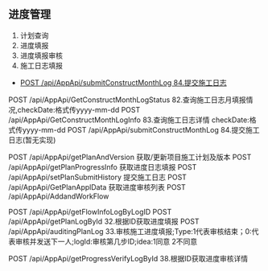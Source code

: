 ## 进度管理

1. 计划查询
2. 进度填报 
3. 进度填报审核
4. 施工日志填报 

* [POST /api/AppApi/submitConstructMonthLog 84.提交施工日志](submitConstructMonthLog.md)











POST /api/AppApi/GetConstructMonthLogStatus 82.查询施工日志月填报情况,checkDate:格式传yyyy-mm-dd
POST /api/AppApi/GetConstructMonthLogInfo 83.查询施工日志详情 checkDate:格式传yyyy-mm-dd
POST /api/AppApi/submitConstructMonthLog 84.提交施工日志(暂无实现)



POST /api/AppApi/getPlanAndVersion 获取/更新项目施工计划及版本
POST /api/AppApi/getPlanProgressInfo 获取进度日志填报
POST /api/AppApi/setPlanSubmitHistory 提交施工日志
POST /api/AppApi/GetPlanApplData 获取进度审核列表
POST /api/AppApi/AddandWorkFlow

POST /api/AppApi/getFlowInfoLogByLogID
POST /api/AppApi/getPlanLogById 32.根据ID获取进度填报
POST /api/AppApi/auditingPlanLog 33.审核施工进度填报;Type:1代表审核结束；0:代表审核并发送下一人;logId:审核第几步ID;idea:1同意 2不同意



POST /api/AppApi/getProgressVerifyLogById 38.根据ID获取进度审核详情
